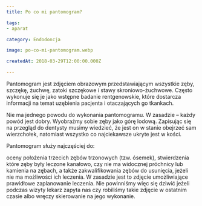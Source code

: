 ```yaml
---
title: Po co mi pantomogram?

tags:
- aparat

category: Endodoncja

image: po-co-mi-pantomogram.webp

createdAt: 2018-03-29T12:00:00.000Z

---
```


Pantomogram jest zdjęciem obrazowym przedstawiającym wszystkie zęby, szczękę, żuchwę, zatoki szczękowe i stawy skroniowo-żuchwowe.<!--more--> Często wykonuje się je jako wstępne badanie rentgenowskie, które dostarcza informacji na temat uzębienia pacjenta i otaczających go tkankach.

Nie ma jednego powodu do wykonania pantomogramu. W zasadzie – każdy powód jest dobry. Wyobraźmy sobie zęby jako górę lodową. Zapisując się na przegląd do dentysty musimy wiedzieć, że jest on w stanie obejrzeć sam wierzchołek, natomiast wszystko co najciekawsze ukryte jest w kości.

Pantomogram służy najczęściej do:

oceny położenia trzecich zębów trzonowych (tzw. ósemek),
stwierdzenia które zęby były leczone kanałowo,
czy nie ma widocznej próchnicy lub kamienia na zębach,
a także zakwalifikowania zębów do usunięcia, jeżeli nie ma możliwości ich leczenia.
​W zasadzie jest to zdjęcie umożliwiające prawidłowe zaplanowanie leczenia. Nie powinniśmy więc się dziwić jeżeli podczas wizyty lekarz zapyta nas czy robiliśmy takie zdjęcie w ostatnim czasie albo wręczy skierowanie na jego wykonanie.
